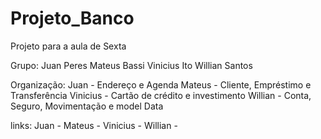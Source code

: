 # Projeto_Banco
Projeto para a aula de Sexta

Grupo:  Juan Peres
        Mateus Bassi
        Vinicius Ito
        Willian Santos
        
Organização:
        Juan - Endereço e Agenda
        Mateus - Cliente, Empréstimo e Transferência 
        Vinicius - Cartão de crédito e investimento 
        Willian - Conta, Seguro, Movimentação e model Data

links:
        Juan - 
        Mateus -
        Vinicius -
        Willian - 
        
